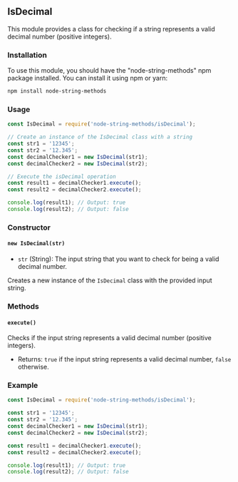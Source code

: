 ## IsDecimal

This module provides a class for checking if a string represents a valid decimal number (positive integers).

### Installation

To use this module, you should have the "node-string-methods" npm package installed. You can install it using npm or yarn:

```bash
npm install node-string-methods
```

### Usage

```javascript
const IsDecimal = require('node-string-methods/isDecimal');

// Create an instance of the IsDecimal class with a string
const str1 = '12345';
const str2 = '12.345';
const decimalChecker1 = new IsDecimal(str1);
const decimalChecker2 = new IsDecimal(str2);

// Execute the isDecimal operation
const result1 = decimalChecker1.execute();
const result2 = decimalChecker2.execute();

console.log(result1); // Output: true
console.log(result2); // Output: false
```

### Constructor

#### `new IsDecimal(str)`

- `str` (String): The input string that you want to check for being a valid decimal number.

Creates a new instance of the `IsDecimal` class with the provided input string.

### Methods

#### `execute()`

Checks if the input string represents a valid decimal number (positive integers).

- Returns: `true` if the input string represents a valid decimal number, `false` otherwise.

### Example

```javascript
const IsDecimal = require('node-string-methods/isDecimal');

const str1 = '12345';
const str2 = '12.345';
const decimalChecker1 = new IsDecimal(str1);
const decimalChecker2 = new IsDecimal(str2);

const result1 = decimalChecker1.execute();
const result2 = decimalChecker2.execute();

console.log(result1); // Output: true
console.log(result2); // Output: false
```
